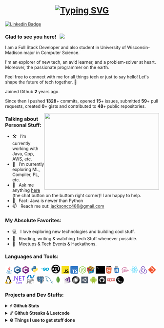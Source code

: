 <h1 align="center">
<a href="https://jacksonchen.me"><img src="https://readme-typing-svg.demolab.com?font=Fira+Code&pause=1000&center=true&vCenter=true&random=false&width=340&lines=Hello+World!+This+is+Jackson" alt="Typing SVG" /></a></h1>


[![Linkedin Badge](https://img.shields.io/badge/-LinkedIn-0e76a8?style=flat-square&logo=Linkedin&logoColor=white)](https://www.linkedin.com/in/chong-chen-857214292/)

### Glad to see you here! &nbsp; ![](https://visitor-badge.glitch.me/badge?page_id=iampavangandhi.iampavangandhi&style=flat-square&color=0088cc)

I am a Full Stack Developer and also student in University of Wisconsin-Madison major in Computer Science.

I'm an explorer of new tech, an avid learner, and a problem-solver at heart. Moreover, the passionate programmer on the earth.

Feel free to connect with me for all things tech or just to say hello! Let's shape the future of tech together. 🌟

Joined Github **2** years ago.

Since then I pushed **1328**+ commits, opened **15**+ issues, submitted **59**+ pull requests, created **0**+ gists and contributed to **48**+ public repositories.

<img align="right" height="250" width="375" alt="" src="https://raw.githubusercontent.com/iampavangandhi/iampavangandhi/master/gifs/coder.gif" />

### Talking about Personal Stuff:

- 🛠 &nbsp; I’m currently working with Java, Cpp, AWS, etc.
- 🚀 &nbsp; I’m currently exploring ML, Compiler, PL, etc.
- 💬 &nbsp; Ask me anything [here](https://blog.jacksonchen.me) (the chat button on the buttom right corner)! I am happy to help.
- 👾 &nbsp; Fact: Java is newer than Python
- 📫 &nbsp; Reach me out: jacksoncc486@gmail.com

### My Absolute Favorites:

- 💻 &nbsp; I love exploring new technologies and building cool stuff.
- 📰 &nbsp; Reading, writing & watching Tech Stuff whenever possible.
- 🍕 &nbsp; Meetups & Tech Events & Hackathons.

### Languages and Tools:
 <code><img title="Java" height="25" src="images/java-original.svg"></code>
  <code><img title="C++" height="25" src="images/cpp.svg"></code>
  <code><img title="C#" height="25" src="images/cSharp.svg"></code>
  <code><img title="Python" height="25" src="images/python-original.svg"></code>
  <code><img title="GO" height="30" src="images/go.svg"></code>
  <code><img title="Rust" height="30" src="images/rust.svg"></code>
  <code><img title="Javascript" height="25" src="images/javascript.svg"></code>
  <code><img title="Typescript" height="25" src="images/typescript.svg"></code>
  <code><img title="Nodejs" height="25" src="images/nodejs.svg"></code>
  <code><img title="Problem Solving" height="25" src="images/problemSolving.png"></code>
  <code><img title="Terminal" height="25" src="images/terminal.svg"></code>
  <code><img title="HTML5" height="25" src="images/html5.svg"></code>
  <code><img title="CSS" height="25" src="images/css.svg"></code>
  <code><img title="SASS" height="25" src="images/sass.svg"></code>
  <code><img title="React" height="25" src="images/react-original.svg"></code>
  <code><img title="Redux" height="25" src="images/redux.svg"></code>
  <code><img title="Git" height="25" src="images/git-original.svg"></code>
  <code><img title="Linux" height="25" src="images/linux.svg"></code>
  <code><img title=".NetCore" height="25" src="images/dotnetcore.svg"></code>
  <code><img title="ASP.NET" height="30" src="images/dotnetasp.svg"></code>
  <code><img title="PostgreSQL" height="25" src="images/postgresql.svg"></code>
  <code><img title="MySQL" height="25" src="images/mysql.svg"></code>
  <code><img title="MongoDB" height="25" src="images/mongodb-icon.svg"></code>
  <code><img title="Microsoft Visual Studio" height="25" src="images/visualstudio.png"></code>
  <code><img title="JSON" height="25" src="images/json.svg"></code>
  <code><img title="Unity" height="25" src="images/unity3d.svg"></code>
  <code><img title="Android" height="25" src="images/android.svg"></code>
  <code><img title="GitHub" height="25" src="images/github.svg"></code>
  <code><img title="npm" height="25" src="images/npm.svg"></code>
  <code><img title="Flask" height="25" src="images/flask.png"></code>

### Projects and Dev Stuffs:

<details>
  <summary><b>⚡ Github Stats</b></summary>

<br />

<picture>
  <source height="180em"
    srcset="https://github-readme-stats.vercel.app/api?username=sma1lboy&show_icons=true&hide_border=true&&count_private=true&include_all_commits=true&theme=dark"
    media="(prefers-color-scheme: dark)"
  />
  <source height="180em"
    srcset="https://github-readme-stats.vercel.app/api?username=sma1lboy&show_icons=true&hide_border=true&&count_private=true&include_all_commits=true"
    media="(prefers-color-scheme: light), (prefers-color-scheme: no-preference)"
  />
  <img src="https://github-readme-stats.vercel.app/api?username=sma1lboy&show_icons=true&hide_border=true&&count_private=true&include_all_commits=true" />
</picture>

<picture>
  <source height="180em"
    srcset="https://github-readme-stats.vercel.app/api/top-langs/?username=sma1lboy&exclude_repo=KNN-Image-Classification&show_icons=true&hide_border=true&layout=compact&langs_count=8&theme=dark"
    media="(prefers-color-scheme: dark)"
  />
  <source height="180em"
    srcset="https://github-readme-stats.vercel.app/api/top-langs/?username=sma1lboy&exclude_repo=KNN-Image-Classification&show_icons=true&hide_border=true&layout=compact&langs_count=8"
    media="(prefers-color-scheme: light), (prefers-color-scheme: no-preference)"
  />
  <img src="https://github-readme-stats.vercel.app/api/top-langs/?username=sma1lboy&exclude_repo=KNN-Image-Classification&show_icons=true&hide_border=true&layout=compact&langs_count=8" />
</picture>
</details>

<details>
  <summary><b>☄️ Github Streaks & Leetcode</b></summary>

<br />
<picture>
  <source height="150em"
    srcset="https://github-readme-streak-stats.herokuapp.com/?user=sma1lboy&hide_border=true&theme=dark"
    media="(prefers-color-scheme: dark)"
  />
  <source height="150em"
    srcset="https://github-readme-streak-stats.herokuapp.com/?user=sma1lboy&hide_border=true"
    media="(prefers-color-scheme: light), (prefers-color-scheme: no-preference)"
  />
  <img src="https://github-readme-streak-stats.herokuapp.com/?user=sma1lboy&hide_border=true" />
</picture>
<picture>
  <source height="150em"
    srcset="https://leetcard.jacoblin.cool/sma1lboy?border=0&theme=dark"
    media="(prefers-color-scheme: dark)"
  />
  <source height="150em"
    srcset="https://leetcard.jacoblin.cool/sma1lboy?border=0"
    media="(prefers-color-scheme: light), (prefers-color-scheme: no-preference)"
  />
  <img src="https://leetcard.jacoblin.cool/sma1lboy?border=0" />
</picture>
</details>

<details>
  <br />
  <summary><b>⚙️ Things I use to get stuff done</b></summary>
  	<ul>
  	    <li><b>OS:</b> MacOS 13 Ventura</li>
	    <li><b>Laptop: </b> Macbook Pro M1 Pro</li>
  	    <li><b>Browser: </b> Chrome</li>
	    <li><b>Terminal: </b> ZSH: Oh My Zsh (PowerLevel10k)</li>
	    <li><b>Code Editor:</b> VSCode and JetBrain series</li>
 	    <li><b>Other Tools:</b> Postman, Typora, Notion,</li>
	    <li><b>To Stay Updated:</b>My Own <a href="https://sbirl.com">Blog</a> </li>
	</ul>
</details>
